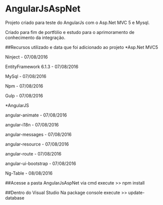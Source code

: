 # AngularJsAspNet
Projeto criado para teste do AngularJs com o Asp.Net MVC 5 e Mysql.

Criado para fim de portfólio e estudo para o aprimoramento de conhecimento da integração.

##Recursos utilizado e data que foi adicionado ao projeto
*Asp.Net MVC5

Ninject - 07/08/2016

EntityFramework 6.1.3 - 07/08/2016

MySql - 07/08/2016

Npm - 07/08/2016

Gulp - 07/08/2016

*AngularJS

angular-animate - 07/08/2016

angular-i18n - 07/08/2016

angular-messages - 07/08/2016

angular-resource - 07/08/2016

angular-route - 07/08/2016

angular-ui-bootstrap - 07/08/2016

Ng-Table - 08/08/2016

##Acesse a pasta AngularJsAspNet
via cmd execute >> npm install

##Dentro do Visual Studio
Na package console execute >> update-database

